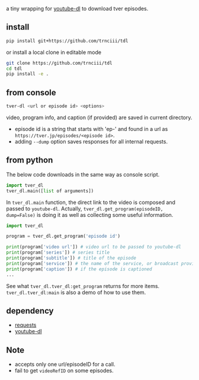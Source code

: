 a tiny wrapping for [youtube-dl](https://github.com/ytdl-org/youtube-dl) to download tver episodes.

## install

```sh
pip install git+https://github.com/trnciii/tdl
```

or install a local clone in editable mode

```sh
git clone https://github.com/trnciii/tdl
cd tdl
pip install -e .
```


## from console

```sh
tver-dl <url or episode id> <options>
```
video, program info, and caption (if provided) are saved in current directory.

* episode id is a string that starts with 'ep-' and found in a url as `https://tver.jp/episodes/<episode id>`.
* adding `--dump` option saves responses for all internal requests.


## from python

The below code downloads in the same way as console script.

```py
import tver_dl
tver_dl.main([list of arguments])
```

In `tver_dl.main` function, the direct link to the video is composed and passed to `youtube-dl`.
Actually, `tver_dl.get_program(episodeID, dump=False)` is doing it as well as collecting some useful information.

```py
import tver_dl

program = tver_dl.get_program('episode id')

print(program['video url']) # video url to be passed to youtube-dl
print(program['series']) # series title
print(program['subtitle']) # title of the episode
print(program['service']) # the name of the service, or broadcast provider
print(program['caption']) # if the episode is captioned
...
```

See what `tver_dl.tver_dl:get_program` returns for more items.
`tver_dl.tver_dl:main` is also a demo of how to use them.


## dependency

* [requests](https://requests.readthedocs.io/en/latest/)
* [youtube-dl](https://github.com/ytdl-org/youtube-dl)


## Note

* accepts only one url/episodeID for a call.
* fail to get `videoRefID` on some episodes.
